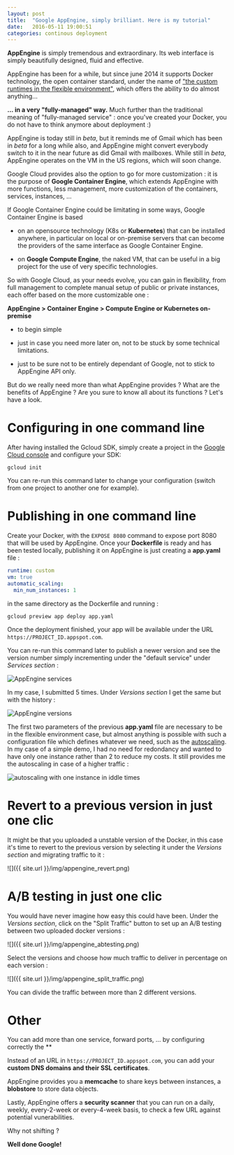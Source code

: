 ```yaml
---
layout: post
title:  "Google AppEngine, simply brilliant. Here is my tutorial"
date:   2016-05-11 19:00:51
categories: continous deployment
---
```


**AppEngine** is simply tremendous and extraordinary. Its web interface is simply beautifully designed, fluid and effective.

AppEngine has been for a while, but since june 2014 it supports Docker technology, the open container standard, under the name of ["the custom runtimes in the flexible environment"](https://cloud.google.com/appengine/docs/flexible/custom-runtimes/), which offers the ability to do almost anything...

**... in a very "fully-managed" way.** Much further than the traditional meaning of "fully-managed service" : once you've created your Docker, you do not have to think anymore about deployment :)

AppEngine is today still in *beta*, but it reminds me of Gmail which has been in *beta* for a long while also, and AppEngine might convert everybody switch to it in the near future as did Gmail with mailboxes. While still in *beta*, AppEngine operates on the VM in the US regions, which will soon change.

Google Cloud provides also the option to go for more customization : it is the purpose of **Google Container Engine**, which extends AppEngine with more functions, less management, more customization of the containers, services, instances, ...

If Google Container Engine could be limitating in some ways, Google Container Engine is based

- on an opensource technology (K8s or **Kubernetes**) that can be installed anywhere, in particular on local or on-premise servers that can become the providers of the same interface as Google Container Engine.

- on **Google Compute Engine**, the naked VM, that can be useful in a big project for the use of very specific technologies.

So with Google Cloud, as your needs evolve, you can gain in flexibility, from full management to complete manual setup of public or private instances, each offer based on the more customizable one :

  **AppEngine > Container Engine > Compute Engine or Kubernetes on-premise**

- to begin simple

- just in case you need more later on, not to be stuck by some technical limitations.

- just to be sure not to be entirely dependant of Google, not to stick to AppEngine API only.

But do we really need more than what AppEngine provides ? What are the benefits of AppEngine ? Are you sure to know all about its functions ? Let's have a look.


# Configuring in one command line

After having installed the Gcloud SDK, simply create a project in the [Google Cloud console](https://console.cloud.google.com) and configure your SDK:

    gcloud init

You can re-run this command later to change your configuration (switch from one project to another one for example).

# Publishing in one command line

Create your Docker, with the `EXPOSE 8080` command to expose port 8080 that will be used by AppEngine. Once your **Dockerfile** is ready and has been tested locally, publishing it on AppEngine is just creating a **app.yaml** file :

```yaml
runtime: custom
vm: true
automatic_scaling:
  min_num_instances: 1
```

in the same directory as the Dockerfile and running :

    gcloud preview app deploy app.yaml

Once the deployment finished, your app will be available under the URL `https://PROJECT_ID.appspot.com`.

You can re-run this command later to publish a newer version and see the version number simply incrementing under the "default service" under *Services section* :

![AppEngine services]({{site.url}}/img/appengine_versions.png)

In my case, I submitted 5 times. Under *Versions section* I get the same but with the history :

![AppEngine versions]({{site.url}}/img/appengine_versions.png)


The first two parameters of the previous **app.yaml** file are necessary to be in the flexible environment case, but almost anything is possible with such a configuration file which defines whatever we need, such as the [autoscaling](https://cloud.google.com/appengine/docs/python/config/appref#scaling_elements). In my case of a simple demo, I had no need for redondancy and wanted to have only one instance rather than 2 to reduce my costs. It still provides me the autoscaling in case of a higher traffic :

![autoscaling with one instance in iddle times]({{site.url}}/img/appengine_instances.png)

# Revert to a previous version in just one clic

It might be that you uploaded a unstable version of the Docker, in this case it's time to revert to the previous version by selecting it under the *Versions section* and migrating traffic to it :

![]({{ site.url }}/img/appengine_revert.png)

# A/B testing in just one clic

You would have never imagine how easy this could have been. Under the *Versions section*, click on the "Split Traffic" button to set up an A/B testing between two uploaded docker versions :

![]({{ site.url }}/img/appengine_abtesting.png)

Select the versions and choose how much traffic to deliver in percentage on each version :

![]({{ site.url }}/img/appengine_split_traffic.png)

You can divide the traffic between more than 2 different versions.

# Other

You can add more than one service, forward ports, ... by configuring correctly the **

Instead of an URL in `https://PROJECT_ID.appspot.com`, you can add your **custom DNS domains and their SSL certificates**.

AppEngine provides you a **memcache** to share keys between instances, a **blobstore** to store data objects.

Lastly, AppEngine offers a **security scanner** that you can run on a daily, weekly, every-2-week or every-4-week basis, to check a few URL against potential vunerabilities.

Why not shifting ?


**Well done Google!**
